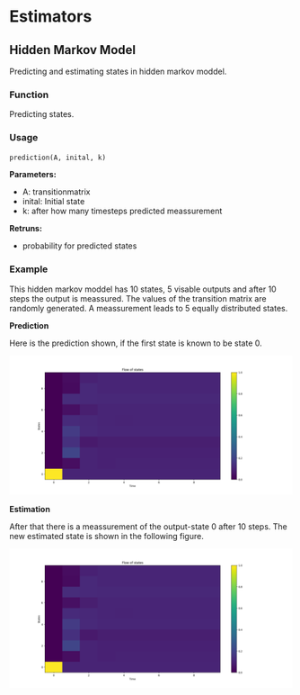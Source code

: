 # Estimators

## Hidden Markov Model
Predicting and estimating states in hidden markov moddel.

### Function
Predicting states.

### Usage
```python
prediction(A, inital, k)
```

  **Parameters:** <br />
  
* A:        transitionmatrix
* inital:   Initial state
* k:        after how many timesteps predicted meassurement

**Retruns:** <br />
* probability for predicted states
                  
### Example
This hidden markov moddel has 10 states, 5 visable outputs and after 10 steps the output is meassured. The values of the transition matrix are randomly generated. A meassurement leads to 5 equally distributed states.

**Prediction** 

Here is the prediction shown, if the first state is known to be state 0. 

![gauss_1](images/flow.png)

**Estimation**

After that there is a meassurement of the output-state 0 after 10 steps. The new estimated state is shown in the following figure.

![gauss_2](images/flow.png)
